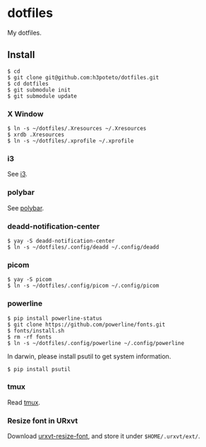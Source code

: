 # dotfiles
My dotfiles.

## Install

```
$ cd
$ git clone git@github.com:h3poteto/dotfiles.git
$ cd dotfiles
$ git submodule init
$ git submodule update
```

### X Window
```
$ ln -s ~/dotfiles/.Xresources ~/.Xresources
$ xrdb .Xresources
$ ln -s ~/dotfiles/.xprofile ~/.xprofile
```

### i3
See [i3](.config/i3).

### polybar
See [polybar](.config/polybar).

### deadd-notification-center
```
$ yay -S deadd-notification-center
$ ln -s ~/dotfiles/.config/deadd ~/.config/deadd
```

### picom
```
$ yay -S picom
$ ln -s ~/dotfiles/.config/picom ~/.config/picom
```

### powerline
```
$ pip install powerline-status
$ git clone https://github.com/powerline/fonts.git
$ fonts/install.sh
$ rm -rf fonts
$ ln -s ~/dotfiles/.config/powerline ~/.config/powerline
```

In darwin, please install psutil to get system information.
```
$ pip install psutil
```

### tmux
Read [tmux](./.tmux).

### Resize font in URxvt
Download [urxvt-resize-font](https://github.com/simmel/urxvt-resize-font), and store it under `$HOME/.urxvt/ext/`.
